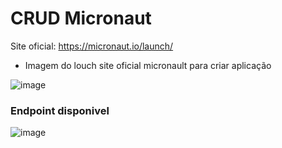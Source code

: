 
# CRUD Micronaut 

Site oficial: https://micronaut.io/launch/

* Imagem do louch site oficial micronault para criar aplicação

![image](https://user-images.githubusercontent.com/18330802/230533513-9bfdcae8-718c-4b1a-a751-d1a91c1042a3.png)

### Endpoint disponivel  

![image](https://user-images.githubusercontent.com/18330802/230682004-8b41a2e6-09ca-4577-8947-b88b8396097e.png)

